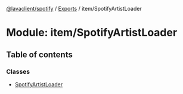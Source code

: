 [@lavaclient/spotify](../README.md) / [Exports](../modules.md) / item/SpotifyArtistLoader

# Module: item/SpotifyArtistLoader

## Table of contents

### Classes

- [SpotifyArtistLoader](../classes/item_spotifyartistloader.spotifyartistloader.md)
